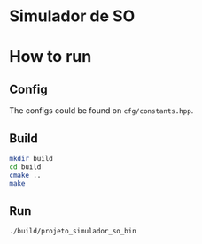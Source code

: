 # Simulador de SO

# How to run
## Config
The configs could be found on `cfg/constants.hpp`.

## Build
```bash
mkdir build
cd build
cmake ..
make
```

## Run
```
./build/projeto_simulador_so_bin
```
